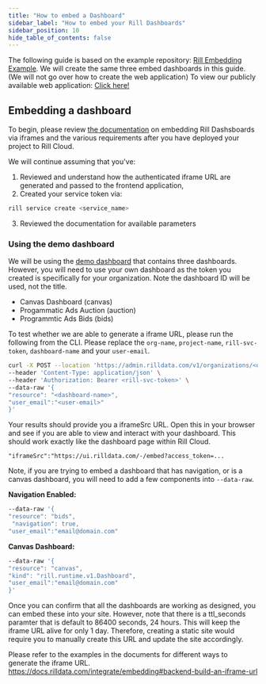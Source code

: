 ```yaml
---
title: "How to embed a Dashboard"
sidebar_label: "How to embed your Rill Dashboards"
sidebar_position: 10
hide_table_of_contents: false
---
```


The following guide is based on the example repository: [Rill Embedding Example](https://github.com/rilldata/rill-embedding-example). We will create the same three embed dashboards in this guide. (We will not go over how to create the web application) To view our publicly available web application: [Click here!](https://rill-embedding-example.netlify.app/)

## Embedding a dashboard 

To begin, please review [the documentation](https://docs.rilldata.com/integrate/embedding) on embedding Rill Dashsboards via iframes and the various requirements after you have deployed your project to Rill Cloud.


We will continue assuming that you've:

1. Reviewed and understand how the authenticated iframe URL are generated and passed to the frontend application,
2. Created your service token via:
```bash
rill service create <service_name>
```
3. Reviewed the documentation for available parameters

### Using the demo dashboard

We will be using the [demo dashboard](https://ui.rilldata.com/demo/rill-openrtb-prog-ad) that contains three dashboards. However, you will need to use your own dashboard as the token you created is specifically for your organization. Note the dashboard ID will be used, not the title.


- Canvas Dashboard (canvas)
- Progammatic Ads Auction (auction)
- Programmtic Ads Bids (bids)

To test whether we are able to generate a iframe URL, please run the following from the CLI. Please replace the `org-name`, `project-name`, `rill-svc-token`, `dashboard-name` and your `user-email`.
```bash
curl -X POST --location 'https://admin.rilldata.com/v1/organizations/<org-name>/projects/<project-name>/iframe' \
--header 'Content-Type: application/json' \
--header 'Authorization: Bearer <rill-svc-token>' \
--data-raw '{
"resource": "<dashboard-name>",
"user_email":"<user-email>"
}'
```
Your results should provide you a iframeSrc URL. Open this in your browser and see if you are able to view and interact with your dashboard. This should work exactly like the dashboard page within Rill Cloud.

```
"iframeSrc":"https://ui.rilldata.com/-/embed?access_token=...
```

Note, if you are trying to embed a dashboard that has navigation, or is a canvas dashboard, you will need to add a few components into `--data-raw`. 

**Navigation Enabled:**
```bash
--data-raw '{
"resource": "bids",
 "navigation": true,  
"user_email":"email@domain.com"
```


**Canvas Dashboard:**
```bash
--data-raw '{
"resource": "canvas",
"kind": "rill.runtime.v1.Dashboard",
"user_email":"email@domain.com"
}'
```

Once you can confirm that all the dashboards are working as designed, you can embed these into your site. However, note that there is a ttl_seconds paramter that is default to 86400 seconds, 24 hours. This will keep the iframe URL alive for only 1 day. Therefore, creating a static site would require you to manually create this URL and update the site accordingly. 

Please refer to the examples in the documents for different ways to generate the iframe URL.
https://docs.rilldata.com/integrate/embedding#backend-build-an-iframe-url

